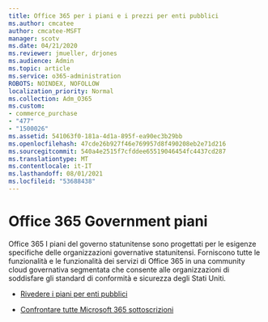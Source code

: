 ```yaml
---
title: Office 365 per i piani e i prezzi per enti pubblici
ms.author: cmcatee
author: cmcatee-MSFT
manager: scotv
ms.date: 04/21/2020
ms.reviewer: jmueller, drjones
ms.audience: Admin
ms.topic: article
ms.service: o365-administration
ROBOTS: NOINDEX, NOFOLLOW
localization_priority: Normal
ms.collection: Adm_O365
ms.custom:
- commerce_purchase
- "477"
- "1500026"
ms.assetid: 541063f0-181a-4d1a-895f-ea90ec3b29bb
ms.openlocfilehash: 47cde26b927f46e769957d8f490208eb2e71d216
ms.sourcegitcommit: 540a4e2515f7cfddee65519046454fc4437cd287
ms.translationtype: MT
ms.contentlocale: it-IT
ms.lasthandoff: 08/01/2021
ms.locfileid: "53688438"
---
```

# <a name="office-365-government-plans"></a>Office 365 Government piani

Office 365 I piani del governo statunitense sono progettati per le esigenze specifiche delle organizzazioni governative statunitensi. Forniscono tutte le funzionalità e le funzionalità dei servizi di Office 365 in una community cloud governativa segmentata che consente alle organizzazioni di soddisfare gli standard di conformità e sicurezza degli Stati Uniti.
  
- [Rivedere i piani per enti pubblici](https://products.office.com/government/compare-office-365-government-plans)

- [Confrontare tutte Microsoft 365 sottoscrizioni](https://products.office.com/business/compare-more-office-365-for-business-plans)